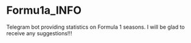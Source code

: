 # Formu1a_INFO
Telegram bot providing statistics on Formula 1 seasons. I will be glad to receive any suggestions!!!

